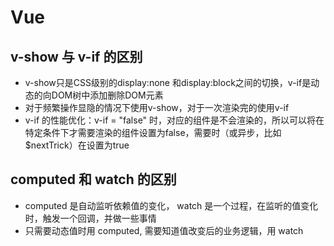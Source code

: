 # Vue

## v-show 与 v-if 的区别

+ v-show只是CSS级别的display:none 和display:block之间的切换，v-if是动态的向DOM树中添加删除DOM元素
+ 对于频繁操作显隐的情况下使用v-show，对于一次渲染完的使用v-if
+ v-if 的性能优化：v-if = "false" 时，对应的组件是不会渲染的，所以可以将在特定条件下才需要渲染的组件设置为false，需要时（或异步，比如$nextTrick）在设置为true

## computed 和 watch 的区别

+ computed 是自动监听依赖值的变化， watch 是一个过程，在监听的值变化时，触发一个回调，并做一些事情
+ 只需要动态值时用 computed, 需要知道值改变后的业务逻辑，用 watch
